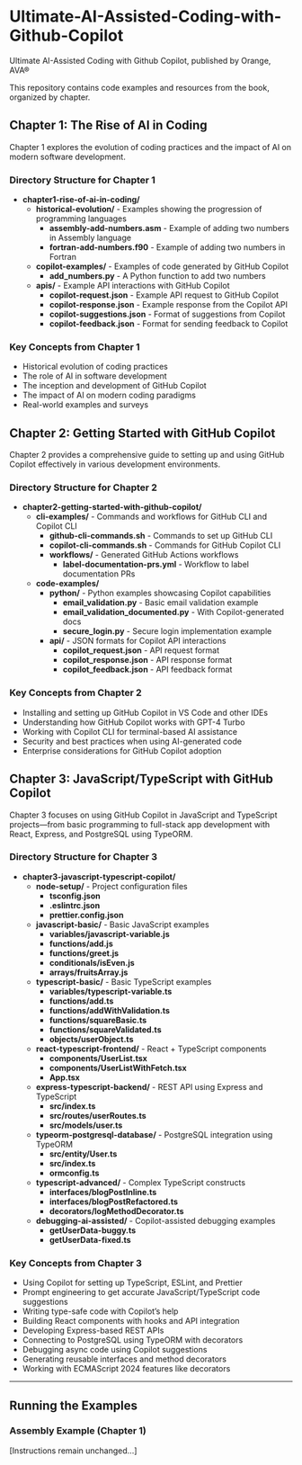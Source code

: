 # Ultimate-AI-Assisted-Coding-with-Github-Copilot
Ultimate AI-Assisted Coding with Github Copilot, published by Orange, AVA®

This repository contains code examples and resources from the book, organized by chapter.

## Chapter 1: The Rise of AI in Coding

Chapter 1 explores the evolution of coding practices and the impact of AI on modern software development.

### Directory Structure for Chapter 1

- **chapter1-rise-of-ai-in-coding/**
  - **historical-evolution/** - Examples showing the progression of programming languages
    - **assembly-add-numbers.asm** - Example of adding two numbers in Assembly language
    - **fortran-add-numbers.f90** - Example of adding two numbers in Fortran
  - **copilot-examples/** - Examples of code generated by GitHub Copilot
    - **add_numbers.py** - A Python function to add two numbers
  - **apis/** - Example API interactions with GitHub Copilot
    - **copilot-request.json** - Example API request to GitHub Copilot
    - **copilot-response.json** - Example response from the Copilot API
    - **copilot-suggestions.json** - Format of suggestions from Copilot
    - **copilot-feedback.json** - Format for sending feedback to Copilot

### Key Concepts from Chapter 1

- Historical evolution of coding practices
- The role of AI in software development
- The inception and development of GitHub Copilot
- The impact of AI on modern coding paradigms
- Real-world examples and surveys

## Chapter 2: Getting Started with GitHub Copilot

Chapter 2 provides a comprehensive guide to setting up and using GitHub Copilot effectively in various development environments.

### Directory Structure for Chapter 2

- **chapter2-getting-started-with-github-copilot/**
  - **cli-examples/** - Commands and workflows for GitHub CLI and Copilot CLI
    - **github-cli-commands.sh** - Commands to set up GitHub CLI
    - **copilot-cli-commands.sh** - Commands for GitHub Copilot CLI
    - **workflows/** - Generated GitHub Actions workflows
      - **label-documentation-prs.yml** - Workflow to label documentation PRs
  - **code-examples/**
    - **python/** - Python examples showcasing Copilot capabilities
      - **email_validation.py** - Basic email validation example
      - **email_validation_documented.py** - With Copilot-generated docs
      - **secure_login.py** - Secure login implementation example
    - **api/** - JSON formats for Copilot API interactions
      - **copilot_request.json** - API request format
      - **copilot_response.json** - API response format
      - **copilot_feedback.json** - API feedback format

### Key Concepts from Chapter 2

- Installing and setting up GitHub Copilot in VS Code and other IDEs
- Understanding how GitHub Copilot works with GPT-4 Turbo
- Working with Copilot CLI for terminal-based AI assistance
- Security and best practices when using AI-generated code
- Enterprise considerations for GitHub Copilot adoption

## Chapter 3: JavaScript/TypeScript with GitHub Copilot

Chapter 3 focuses on using GitHub Copilot in JavaScript and TypeScript projects—from basic programming to full-stack app development with React, Express, and PostgreSQL using TypeORM.

### Directory Structure for Chapter 3

- **chapter3-javascript-typescript-copilot/**
  - **node-setup/** - Project configuration files
    - **tsconfig.json**
    - **.eslintrc.json**
    - **prettier.config.json**
  - **javascript-basic/** - Basic JavaScript examples
    - **variables/javascript-variable.js**
    - **functions/add.js**
    - **functions/greet.js**
    - **conditionals/isEven.js**
    - **arrays/fruitsArray.js**
  - **typescript-basic/** - Basic TypeScript examples
    - **variables/typescript-variable.ts**
    - **functions/add.ts**
    - **functions/addWithValidation.ts**
    - **functions/squareBasic.ts**
    - **functions/squareValidated.ts**
    - **objects/userObject.ts**
  - **react-typescript-frontend/** - React + TypeScript components
    - **components/UserList.tsx**
    - **components/UserListWithFetch.tsx**
    - **App.tsx**
  - **express-typescript-backend/** - REST API using Express and TypeScript
    - **src/index.ts**
    - **src/routes/userRoutes.ts**
    - **src/models/user.ts**
  - **typeorm-postgresql-database/** - PostgreSQL integration using TypeORM
    - **src/entity/User.ts**
    - **src/index.ts**
    - **ormconfig.ts**
  - **typescript-advanced/** - Complex TypeScript constructs
    - **interfaces/blogPostInline.ts**
    - **interfaces/blogPostRefactored.ts**
    - **decorators/logMethodDecorator.ts**
  - **debugging-ai-assisted/** - Copilot-assisted debugging examples
    - **getUserData-buggy.ts**
    - **getUserData-fixed.ts**

### Key Concepts from Chapter 3

- Using Copilot for setting up TypeScript, ESLint, and Prettier
- Prompt engineering to get accurate JavaScript/TypeScript code suggestions
- Writing type-safe code with Copilot’s help
- Building React components with hooks and API integration
- Developing Express-based REST APIs
- Connecting to PostgreSQL using TypeORM with decorators
- Debugging async code using Copilot suggestions
- Generating reusable interfaces and method decorators
- Working with ECMAScript 2024 features like decorators

---

## Running the Examples

### Assembly Example (Chapter 1)
[Instructions remain unchanged...]

